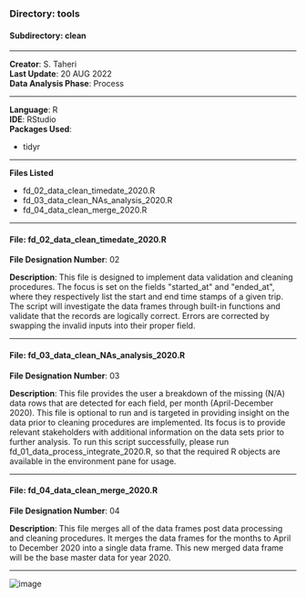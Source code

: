 ### Directory: tools
#### Subdirectory: clean

------------

**Creator**: S. Taheri <br/>
**Last Update**: 20 AUG 2022 <br/>
**Data Analysis Phase**: Process

------------

**Language**: R <br/>
**IDE**: RStudio <br/>
**Packages Used**:
- tidyr

------------

**Files Listed**
- fd_02_data_clean_timedate_2020.R
- fd_03_data_clean_NAs_analysis_2020.R
- fd_04_data_clean_merge_2020.R

------------

#### File: fd_02_data_clean_timedate_2020.R
**File Designation Number**: 02

**Description**: This file is designed to implement data validation and cleaning procedures. The focus is set on the fields "started_at" and "ended_at", where they respectively list the start and end time stamps of a given trip. The script will investigate the data frames through built-in functions and validate that the records are logically correct. Errors are corrected by swapping the invalid inputs into their proper field.

------------
#### File: fd_03_data_clean_NAs_analysis_2020.R
**File Designation Number**: 03

**Description**: This file provides the user a breakdown of the missing (N/A) data rows that are detected for each field, per month (April-December 2020). This file is optional to run and is targeted in providing insight on the data prior to cleaning procedures are implemented. Its focus is to provide relevant stakeholders with additional information on the data sets prior to further analysis. To run this script successfully, please run fd_01_data_process_integrate_2020.R, so that the required R objects are available in the environment pane for usage.


------------

#### File: fd_04_data_clean_merge_2020.R
**File Designation Number**: 04

**Description**: This file merges all of the data frames post data processing and cleaning procedures. It merges the data frames for the months to April to December 2020 into a single data frame. This new merged data frame will be the base master data for year 2020.


------------
![image](https://user-images.githubusercontent.com/43623335/200710578-e3172245-e3fc-4fad-bcbd-abc0791e15cd.png)


